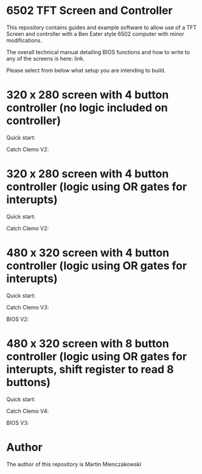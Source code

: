 # 6502 TFT Screen and Controller

This repository contains guides and example software to allow use of a TFT Screen and controller with a Ben Eater style 6502 computer with minor modifications.

The overall technical manual detailing BIOS functions and how to write to any of the screens is here: link.

Please select from below what setup you are intending to build.

# 320 x 280 screen with 4 button controller (no logic included on controller)

Quick start:

Catch Clemo V2:

# 320 x 280 screen with 4 button controller (logic using OR gates for interupts)

Quick start:

Catch Clemo V2:

# 480 x 320 screen with 4 button controller (logic using OR gates for interupts)

Quick start:

Catch Clemo V3:

BIOS V2:

# 480 x 320 screen with 8 button controller (logic using OR gates for interupts, shift register to read 8 buttons)

Quick start:

Catch Clemo V4:

BIOS V3:

# Author

The author of this repository is Martin Mienczakowski
